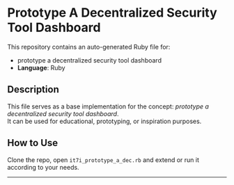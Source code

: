 # Prototype A Decentralized Security Tool Dashboard

This repository contains an auto-generated Ruby file for:

- prototype a decentralized security tool dashboard
- **Language**: Ruby

## Description

This file serves as a base implementation for the concept: *prototype a decentralized security tool dashboard*.  
It can be used for educational, prototyping, or inspiration purposes.

## How to Use

Clone the repo, open `it7i_prototype_a_dec.rb` and extend or run it according to your needs.

---


